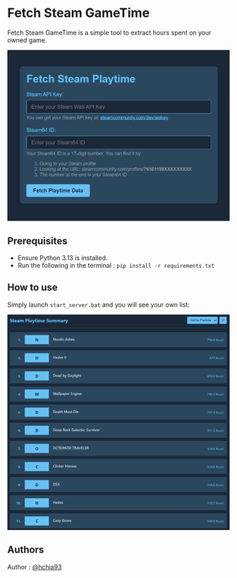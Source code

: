 # Fetch Steam GameTime
Fetch Steam GameTime is a simple tool to extract hours spent on your owned game.

![fetch](fetch.png)

## Prerequisites
- Ensure Python 3.13 is installed.
- Run the following in the terminal : `pip install -r requirements.txt`

## How to use
Simply launch `start_server.bat` and you will see your own list:

![index](index.png)

## Authors
Author : [@hchia93](https://www.github.com/hchia93)
